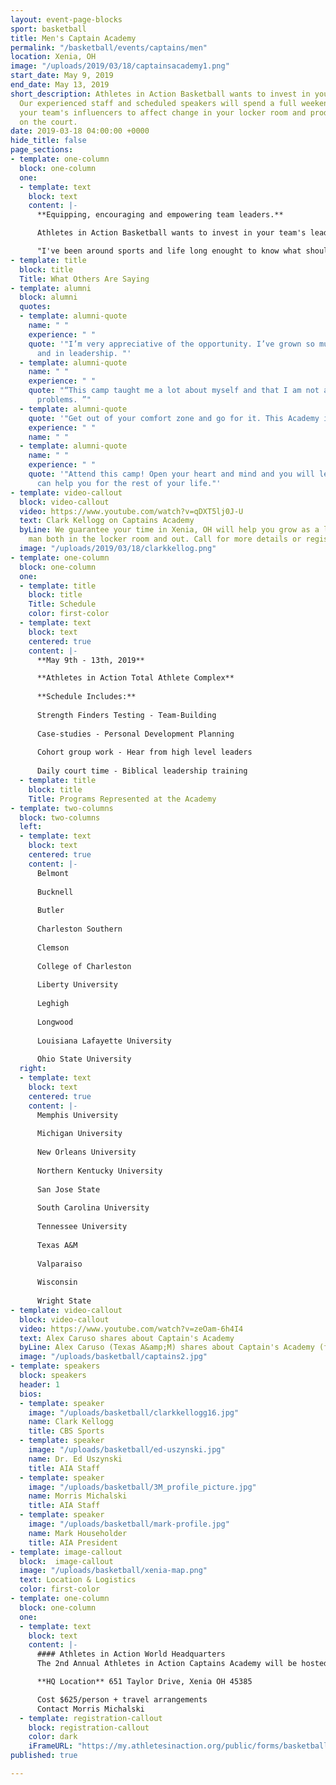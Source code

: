 ```yaml
---
layout: event-page-blocks
sport: basketball
title: Men's Captain Academy
permalink: "/basketball/events/captains/men"
location: Xenia, OH
image: "/uploads/2019/03/18/captainsacademy1.png"
start_date: May 9, 2019
end_date: May 13, 2019
short_description: Athletes in Action Basketball wants to invest in your team's leaders!
  Our experienced staff and scheduled speakers will spend a full weekend working with
  your team's influencers to affect change in your locker room and produce results
  on the court.
date: 2019-03-18 04:00:00 +0000
hide_title: false
page_sections:
- template: one-column
  block: one-column
  one:
  - template: text
    block: text
    content: |-
      **Equipping, encouraging and empowering team leaders.**

      Athletes in Action Basketball wants to invest in your team's leaders! Our experienced staff and scheduled speakers will spend a full weekend working with your team's influencers to affect change in your locker room and produce results on the court.

      "I've been around sports and life long enought to know what should be prioritized... AIA has a new opportunitiy for college captains and immerging college leaders. _This one should score for you!_" **_- Clark Kellogg_**
- template: title
  block: title
  Title: What Others Are Saying
- template: alumni
  block: alumni
  quotes:
  - template: alumni-quote
    name: " "
    experience: " "
    quote: '"I’m very appreciative of the opportunity. I’ve grown so much mentally
      and in leadership. "'
  - template: alumni-quote
    name: " "
    experience: " "
    quote: "“This camp taught me a lot about myself and that I am not alone with my
      problems. ”"
  - template: alumni-quote
    quote: '"Get out of your comfort zone and go for it. This Academy is life-changing."'
    experience: " "
    name: " "
  - template: alumni-quote
    name: " "
    experience: " "
    quote: '"Attend this camp! Open your heart and mind and you will learn a ton that
      can help you for the rest of your life."'
- template: video-callout
  block: video-callout
  video: https://www.youtube.com/watch?v=qDXT5lj0J-U
  text: Clark Kellogg on Captains Academy
  byLine: We guarantee your time in Xenia, OH will help you grow as a leader and a
    man both in the locker room and out. Call for more details or register today!
  image: "/uploads/2019/03/18/clarkkellog.png"
- template: one-column
  block: one-column
  one:
  - template: title
    block: title
    Title: Schedule
    color: first-color
  - template: text
    block: text
    centered: true
    content: |-
      **May 9th - 13th, 2019**

      **Athletes in Action Total Athlete Complex**
      
      **Schedule Includes:**
      
      Strength Finders Testing - Team-Building
      
      Case-studies - Personal Development Planning
      
      Cohort group work - Hear from high level leaders
      
      Daily court time - Biblical leadership training
  - template: title
    block: title
    Title: Programs Represented at the Academy
- template: two-columns
  block: two-columns
  left:
  - template: text
    block: text
    centered: true
    content: |-
      Belmont
      
      Bucknell
      
      Butler
      
      Charleston Southern
      
      Clemson
      
      College of Charleston
      
      Liberty University
      
      Leghigh
      
      Longwood
      
      Louisiana Lafayette University
      
      Ohio State University
  right:
  - template: text
    block: text
    centered: true
    content: |-
      Memphis University
      
      Michigan University
      
      New Orleans University
      
      Northern Kentucky University
      
      San Jose State
      
      South Carolina University
      
      Tennessee University
      
      Texas A&M
      
      Valparaiso
      
      Wisconsin
      
      Wright State
- template: video-callout
  block: video-callout
  video: https://www.youtube.com/watch?v=zeOam-6h4I4
  text: Alex Caruso shares about Captain's Academy
  byLine: Alex Caruso (Texas A&amp;M) shares about Captain's Academy (formerly named Captains' Camp) at the 2016 Legends of the Hardwood Breakfast on April 2nd in Houston, TX.
  image: "/uploads/basketball/captains2.jpg"
- template: speakers
  block: speakers
  header: 1
  bios:
  - template: speaker
    image: "/uploads/basketball/clarkkellogg16.jpg"
    name: Clark Kellogg
    title: CBS Sports
  - template: speaker
    image: "/uploads/basketball/ed-uszynski.jpg"
    name: Dr. Ed Uszynski
    title: AIA Staff
  - template: speaker
    image: "/uploads/basketball/3M_profile_picture.jpg"
    name: Morris Michalski
    title: AIA Staff
  - template: speaker
    image: "/uploads/basketball/mark-profile.jpg"
    name: Mark Householder
    title: AIA President
- template: image-callout
  block:  image-callout
  image: "/uploads/basketball/xenia-map.png"
  text: Location & Logistics
  color: first-color
- template: one-column
  block: one-column
  one:
  - template: text
    block: text
    content: |-
      #### Athletes in Action World Headquarters
      The 2nd Annual Athletes in Action Captains Academy will be hosted at Athletes in Action's World Headquarters in Xenia, OH. All participants will stay in dorms on campus and will eat all meals at the Schindler Banquet Center, also located on campus. Transportation will be arranged after registration. AIA Staff will be available to make airport runs, and participants are welcome to drive and park on campus. 

      **HQ Location** 651 Taylor Drive, Xenia OH 45385

      Cost $625/person + travel arrangements     
      Contact Morris Michalski
  - template: registration-callout
    block: registration-callout
    color: dark
    iFrameURL: "https://my.athletesinaction.org/public/forms/basketball-leadership.aspx"
published: true

---
```

